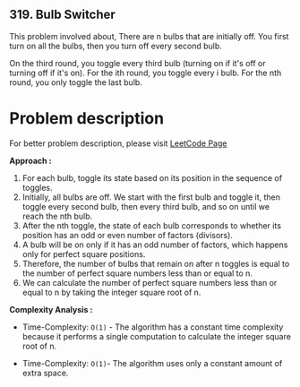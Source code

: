 ## 319. Bulb Switcher

This problem involved about, There are n bulbs that are initially off. You first turn on all the bulbs, then you turn off every second bulb.<br/>

On the third round, you toggle every third bulb (turning on if it's off or turning off if it's on). For the ith round, you toggle every i bulb. For the nth round, you only toggle the last bulb.

# Problem description

For better problem description, please visit [LeetCode Page](https://leetcode.com/problems/bulb-switcher/description/)

**Approach :**<br/>

1. For each bulb, toggle its state based on its position in the sequence of toggles.
2. Initially, all bulbs are off. We start with the first bulb and toggle it, then toggle every second bulb, then every third bulb, and so on until we reach the nth bulb.
3. After the nth toggle, the state of each bulb corresponds to whether its position has an odd or even number of factors (divisors).
4. A bulb will be on only if it has an odd number of factors, which happens only for perfect square positions.
5. Therefore, the number of bulbs that remain on after n toggles is equal to the number of perfect square numbers less than or equal to n.
6. We can calculate the number of perfect square numbers less than or equal to n by taking the integer square root of n.

**Complexity Analysis :**<br/>

-   Time-Complexity: `O(1)` - The algorithm has a constant time complexity because it performs a single computation to calculate the integer square root of n.

-   Time-Complexity: `O(1)`- The algorithm uses only a constant amount of extra space.
